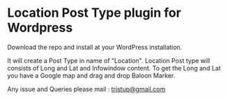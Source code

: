 # Location Post Type plugin for Wordpress

Download the repo and install at your WordPress installation. 

It will create a Post Type in name of "Location". Location Post type will consists of Long and Lat and Infowindow content. To get the Long and Lat you have a Google map and drag and drop Baloon Marker. 

Any issue and Queries please mail : tristup@gmail.com